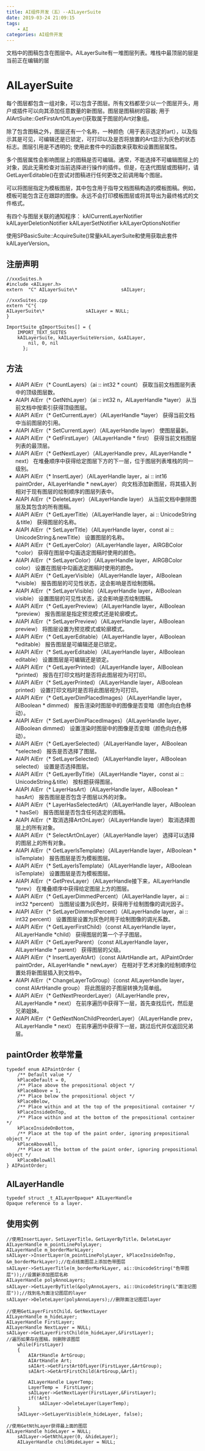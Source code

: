 ```yaml
---
title: AI组件开发（五）--AILayerSuite
date: 2019-03-24 21:09:15
tags: 
    - AI  
categories: AI组件开发
---
```

文档中的图稿包含在图层中。AILayerSuite有一堆图层列表。堆栈中最顶层的层是当前正在编辑的层
<!--more-->
# AILayerSuite
每个图层都包含一组对象，可以包含子图层。所有文档都至少以一个图层开头，用户或插件可以向其添加任意数量的新图层。图层是图稿树的容器; 用于AIArtSuite::GetFirstArtOfLayer()获取属于图层的Art对象组。

除了包含图稿之外，图层还有一个名称，一种颜色（用于表示选定的art），以及指示其是可见，可编辑还是已锁定，可打印以及是否将放置的Art显示为灰色的状态标志。图层引用是不透明的; 使用此套件中的函数来获取和设置图层属性。

多个图层属性会影响图层上的图稿是否可编辑。通常，不能选择不可编辑图层上的对象，因此无需检查对当前选择进行操作的插件。但是，在迭代图层或图稿时，请GetLayerEditable()在尝试对图稿进行任何更改之前调用每个图层。

可以将图层指定为模板图层，其中包含用于指导文档图稿构造的模板图稿。例如，模板可能包含正在跟踪的图像。永远不会打印模板图层或将其导出为最终格式的文件格式。

有四个与图层关联的通知程序： 
kAICurrentLayerNotifier 
kAILayerDeletionNotifier 
kAILayerSetNotifier 
kAILayerOptionsNotifier

使用SPBasicSuite::AcquireSuite()常量kAILayerSuite和使用获取此套件kAILayerVersion。
## 注册声明
```
//xxxSuites.h
#include <AILayer.h>
extern  "C" AILayerSuite\*                sAILayer;

//xxxSuites.cpp
extern "C"{
AILayerSuite\*               sAILayer = NULL;
}

ImportSuite gImportSuites[] = {
    IMPORT_TEXT_SUITES
    kAILayerSuite, kAILayerSuiteVersion, &sAILayer,
        nil, 0, nil
      };

```
## 方法
- AIAPI AIErr（\* 	CountLayers）（ai :: int32 \* count）
 	获取当前文档图层列表中的顶级图层数。 
- AIAPI AIErr（\* 	GetNthLayer）（ai :: int32 n，AILayerHandle \*layer）
 	从当前文档中按索引获得顶级图层。 
- AIAPI AIErr（\* 	GetCurrentLayer）（AILayerHandle \*layer）
 	获得当前文档中当前图层的引用。 
- AIAPI AIErr（\* 	SetCurrentLayer）（AILayerHandle layer）
 	使图层最新。 
- AIAPI AIErr（\* 	GetFirstLayer）（AILayerHandle \* first）
 	获得当前文档图层列表的最顶层。 
- AIAPI AIErr（\* 	GetNextLayer）（AILayerHandle prev，AILayerHandle \* next）
 	在堆叠顺序中获得给定图层下方的下一层，位于图层列表堆栈的同一级别。 
- AIAPI AIErr（\* 	InsertLayer）（AILayerHandle layer，ai :: int16 paintOrder，AILayerHandle \* newLayer）
 	向文档添加新图层，将其插入到相对于现有图层的绘制顺序的图层列表中。 
- AIAPI AIErr（\* 	DeleteLayer）（AILayerHandle layer）
 	从当前文档中删除图层及其包含的所有图稿。 
- AIAPI AIErr（\* 	GetLayerTitle）（AILayerHandle layer，ai :: UnicodeString＆title）
 	获得图层的名称。 
- AIAPI AIErr（\* 	SetLayerTitle）（AILayerHandle layer，const ai :: UnicodeString＆newTitle）
 	设置图层的名称。 
- AIAPI AIErr（\* 	GetLayerColor）（AILayerHandle layer，AIRGBColor \*color）
 	获得在图层中勾画选定图稿时使用的颜色。 
- AIAPI AIErr（\* 	SetLayerColor）（AILayerHandle layer，AIRGBColor color）
 	设置在图层中勾画选定图稿时使用的颜色。 
- AIAPI AIErr（\* 	GetLayerVisible）（AILayerHandle layer，AIBoolean \*visible）
 	报告图层的可见性状态，这会影响是否绘制图稿。 
- AIAPI AIErr（\* 	SetLayerVisible）（AILayerHandle layer，AIBoolean visible）
 	设置图层的可见性状态，这会影响是否绘制图稿。 
- AIAPI AIErr（\* 	GetLayerPreview）（AILayerHandle layer，AIBoolean \*preview）
 	报告图层是指定预览模式还是轮廓模式。 
- AIAPI AIErr（\* 	SetLayerPreview）（AILayerHandle layer，AIBoolean preview）
 	将图层设置为预览模式或轮廓模式。 
- AIAPI AIErr（\* 	GetLayerEditable）（AILayerHandle layer，AIBoolean \*editable）
 	报告图层是可编辑还是已锁定。 
- AIAPI AIErr（\* 	SetLayerEditable）（AILayerHandle layer，AIBoolean editable）
 	设置图层是可编辑还是锁定。 
- AIAPI AIErr（\* 	GetLayerPrinted）（AILayerHandle layer，AIBoolean \*printed）
 	报告在打印文档时是否将此图层视为可打印。 
- AIAPI AIErr（\* 	SetLayerPrinted）（AILayerHandle layer，AIBoolean printed）
 	设置打印文档时是否将此图层视为可打印。 
- AIAPI AIErr（\* 	GetLayerDimPlacedImages）（AILayerHandle layer，AIBoolean \* dimmed）
 	报告渲染时图层中的图像是否变暗（颜色向白色移动）。 
- AIAPI AIErr（\* 	SetLayerDimPlacedImages）（AILayerHandle layer，AIBoolean dimmed）
 	设置渲染时图层中的图像是否变暗（颜色向白色移动）。 
- AIAPI AIErr（\* 	GetLayerSelected）（AILayerHandle layer，AIBoolean \*selected）
 	报告是否选择了图层。 
- AIAPI AIErr（\* 	SetLayerSelected）（AILayerHandle layer，AIBoolean selected）
 	设置是否选择图层。 
- AIAPI AIErr（\* 	GetLayerByTitle）（AILayerHandle \*layer，const ai :: UnicodeString＆title）
 	按标题获得图层。 
- AIAPI AIErr（\* 	LayerHasArt）（AILayerHandle layer，AIBoolean \* hasArt）
 	报告图层是否包含子图层以外的对象。 
- AIAPI AIErr（\* 	LayerHasSelectedArt）（AILayerHandle layer，AIBoolean \* hasSel）
 	报告图层是否包含任何选定的图稿。 
- AIAPI AIErr（\* 	取消选择ArtOnLayer）（AILayerHandle layer）
 	取消选择图层上的所有对象。 
- AIAPI AIErr（\* 	SelectArtOnLayer）（AILayerHandle layer）
 	选择可以选择的图层上的所有对象。 
- AIAPI AIErr（\* 	GetLayerIsTemplate）（AILayerHandle layer，AIBoolean \* isTemplate）
 	报告图层是否为模板图层。 
- AIAPI AIErr（\* 	SetLayerIsTemplate）（AILayerHandle layer，AIBoolean isTemplate）
 	设置图层是否为模板图层。 
- AIAPI AIErr（\* 	GetPrevLayer）（AILayerHandle接下来，AILayerHandle \*prev）
 	在堆叠顺序中获得给定图层上方的图层。 
- AIAPI AIErr（\* 	GetLayerDimmedPercent）（AILayerHandle layer，ai :: int32 \*percent）
 	当图层设置为灰色时，获得用于绘制图像的调光因子。 
- AIAPI AIErr（\* 	SetLayerDimmedPercent）（AILayerHandle layer，ai :: int32 percent）
 	设置图层设置为灰色时用于绘制图像的调光系数。 
- AIAPI AIErr（\* 	GetLayerFirstChild）（const AILayerHandle layer，AILayerHandle \*child）
 	获得图层的第一个子子图层。 
- AIAPI AIErr（\* 	GetLayerParent）（const AILayerHandle layer，AILayerHandle \* parent）
 	获得图层的父级。 
- AIAPI AIErr（\* 	InsertLayerAtArt）（const AIArtHandle art，AIPaintOrder paintOrder，AILayerHandle \* newLayer）
 	在相对于艺术对象的绘制顺序位置处将新图层插入到文档中。 
- AIAPI AIErr（\* 	ChangeLayerToGroup）（const AILayerHandle layer，const AIArtHandle group）
 	将此图层的子图层转换为简单组。 
- AIAPI AIErr（\* 	GetNextPreorderLayer）（AILayerHandle prev，AILayerHandle \* next）
 	在前序遍历中获得下一层，首先查找后代，然后是兄弟姐妹。 
- AIAPI AIErr（\* 	GetNextNonChildPreorderLayer）（AILayerHandle prev，AILayerHandle \* next）
 	在前序遍历中获得下一层，跳过后代并仅返回兄弟层。 
## paintOrder 枚举常量
```
typedef enum AIPaintOrder {
	/** Default value */
	kPlaceDefault = 0,
	/** Place above the prepositional object */
	kPlaceAbove = 1,
	/** Place below the prepositional object */
	kPlaceBelow,
	/** Place within and at the top of the prepositional container */
	kPlaceInsideOnTop,
	/** Place within and at the bottom of the prepositional container */
	kPlaceInsideOnBottom,
	/** Place at the top of the paint order, ignoring prepositional object */
	kPlaceAboveAll,
	/** Place at the bottom of the paint order, ignoring prepositional object */
	kPlaceBelowAll
} AIPaintOrder;
```
## AILayerHandle
```
typedef struct _t_AILayerOpaque* AILayerHandle
Opaque reference to a layer.
```
## 使用实例
```
//使用InsertLayer，SetLayerTitle，GetLayerByTitle，DeleteLayer
AILayerHandle m_pointLinePolyLayer;
AILayerHandle m_borderMarkLayer;
sAILayer->InsertLayer(m_pointLinePolyLayer, kPlaceInsideOnTop, &m_borderMarkLayer);//在点线面图层上添加色带图层
sAILayer->SetLayerTitle(m_borderMarkLayer, ai::UnicodeString("色带图层"));//设置新添加图层名称
AILayerHandle polyAnnoLayers;
sAILayer->GetLayerByTitle(&polyAnnoLayers, ai::UnicodeString(L"面注记图层"));//找到名为面注记图层的layer
sAILayer->DeleteLayer(polyAnnoLayers);//删除面注记图层layer

//使用GetLayerFirstChild，GetNextLayer
AILayerHandle m_hideLayer;
AILayerHandle FirstLayer;
AILayerHandle NextLayer = NULL;
sAILayer->GetLayerFirstChild(m_hideLayer,&FirstLayer);
//遍历如果存在图稿，则删除该图层
	while(FirstLayer)
	{
		AIArtHandle ArtGroup;
		AIArtHandle Art;
		sAIArt->GetFirstArtOfLayer(FirstLayer,&ArtGroup);
		sAIArt->GetArtFirstChild(ArtGroup,&Art);
		
		AILayerHandle LayerTemp;
		LayerTemp =  FirstLayer;
		sAILayer->GetNextLayer(FirstLayer,&FirstLayer);
		if(!Art)
			sAILayer->DeleteLayer(LayerTemp);
	}
	sAILayer->SetLayerVisible(m_hideLayer, false);
	
//使用GetNthLayer获得最上面的图层
AILayerHandle hideLayer = NULL;
    sAILayer->GetNthLayer(0, &hideLayer);
    AILayerHandle childHideLayer = NULL;
```
